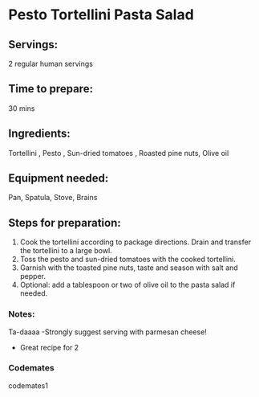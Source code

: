 # Pesto Tortellini Pasta Salad

## Servings: 
2 regular human servings

## Time to prepare: 
30 mins

## Ingredients: 
Tortellini , Pesto , Sun-dried tomatoes , Roasted pine nuts, Olive oil 


## Equipment needed: 
Pan, Spatula, Stove, Brains


## Steps for preparation: 
1. Cook the tortellini according to package directions. Drain and transfer the tortellini to a large bowl.
2. Toss the pesto and sun-dried tomatoes with the cooked tortellini.
3. Garnish with the toasted pine nuts, taste and season with salt and pepper.
4. Optional: add a tablespoon or two of olive oil to the pasta salad if needed.



### Notes:
Ta-daaaa
-Strongly suggest serving with parmesan cheese! 
- Great recipe for 2


### Codemates #
codemates1
